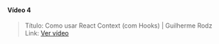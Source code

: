 #### Vídeo 4

> Título: Como usar React Context (com Hooks) | Guilherme Rodz </br>
> Link: [Ver vídeo](https://www.youtube.com/watch?v=FsCBw9X9U84)